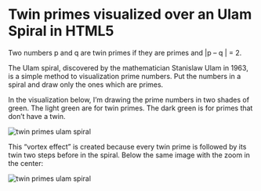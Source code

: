 Twin primes visualized over an Ulam Spiral in HTML5
====

Two numbers p and q are twin primes if they are primes and |p – q | = 2.

The Ulam spiral, discovered by the mathematician Stanislaw Ulam in 1963, is a simple method to visualization prime numbers. Put the numbers in a spiral and draw only the ones which are primes.

In the visualization below, I’m drawing the prime numbers in two shades of green. The light green are for twin primes. The dark green is for primes that don’t have a twin.

![twin primes ulam spiral](http://silveiraneto.net/wp-content/uploads/2013/05/twin_primes_ulam_spiral1.png "twin primes ulam spiral")

This “vortex effect” is created because every twin prime is followed by its twin two steps before in the spiral. Below the same image with the zoom in the center:

![twin primes ulam spiral](http://silveiraneto.net/wp-content/uploads/2013/05/twin_primes_ulam_spiral_pixelsize_10.png "twin primes ulam spiral")
